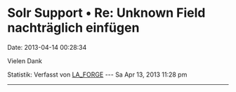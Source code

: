 Solr Support • Re: Unknown Field nachträglich einfügen
======================================================

Date: 2013-04-14 00:28:34

Vielen Dank

Statistik: Verfasst von
[LA\_FORGE](http://forum.yacy-websuche.de/memberlist.php?mode=viewprofile&u=324)
--- Sa Apr 13, 2013 11:28 pm

------------------------------------------------------------------------
